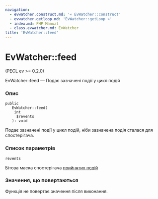 ```yaml
---
navigation:
  - evwatcher.construct.md: '« EvWatcher::construct'
  - evwatcher.getloop.md: 'EvWatcher::getLoop »'
  - index.md: PHP Manual
  - class.evwatcher.md: EvWatcher
title: 'EvWatcher::feed'
---
```

# EvWatcher::feed

(PECL ev >= 0.2.0)

EvWatcher::feed — Подає зазначені події у цикл подій

### Опис

```methodsynopsis
public
   EvWatcher::feed(
    int
     $revents
   ): void
```

Подає зазначені події у цикл подій, ніби зазначена подія сталася для спостерігача.

### Список параметрів

`revents`

Бітова маска спостерігача [прийнятих подій](class.ev.md#ev.constants.watcher-revents)

### Значення, що повертаються

Функція не повертає значення після виконання.

